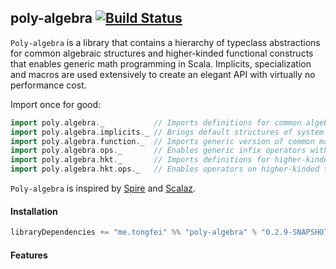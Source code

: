## poly-algebra [![Build Status](https://travis-ci.org/ctongfei/poly-algebra.svg?branch=master)](https://travis-ci.org/ctongfei/poly-algebra)

`Poly-algebra` is a library that contains a hierarchy of typeclass abstractions for common algebraic structures and higher-kinded functional constructs that enables generic math programming in Scala.
Implicits, specialization and macros are used extensively to create an elegant API with virtually no performance cost.

Import once for good:
```scala
import poly.algebra._           // Imports definitions for common algebraic structures
import poly.algebra.implicits._ // Brings default structures of system types into scope
import poly.algebra.function._  // Imports generic version of common math functions
import poly.algebra.ops._       // Enables generic infix operators with no overhead
import poly.algebra.hkt._       // Imports definitions for higher-kinded typeclasses
import poly.algebra.hkt.ops._   // Enables operators on higher-kinded types
```

`Poly-algebra` is inspired by [Spire](https://github.com/non/spire) and [Scalaz](http://github.com/scalaz/scalaz).

#### Installation
```scala
libraryDependencies += "me.tongfei" %% "poly-algebra" % "0.2.9-SNAPSHOT"
```

#### Features
